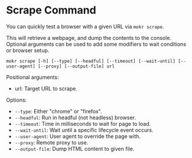 # Scrape Command

You can quickly test a browser with a given URL via `mokr scrape`.

This will retrieve a webpage, and dump the contents to the console.
Optional arguments can be used to add some modifiers to wait conditions or browser setup.

```mokr scrape [-h] [--type] [--headful] [--timeout] [--wait-until] [--user-agent] [--proxy] [--output-file] url```

Positional arguments:
  - url: Target URL to scrape.

Options:
  - `--type`: Either "chrome" or "firefox".
  - `--headful`: Run in headful (not headless) browser.
  - `--timeout`: Time in milliseconds to wait for page to load.
  - `--wait-until`: Wait until a specific lifecycle event occurs.
  - `--user-agent`: User agent to override the page with.
  - `--proxy`: Remote proxy to use.
  - `--output-file`: Dump HTML content to given file.
